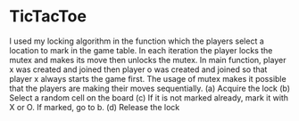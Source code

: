 # TicTacToe

I used my locking algorithm in the function which the players select a location to mark in the game table. In each iteration the player locks the mutex and makes its move then unlocks the mutex. In main function, player x was created and joined then player o was created and joined so that player x always starts the game first. The usage of mutex makes it possible that the players are making their moves sequentially.
  (a) Acquire the lock
  (b) Select a random cell on the board
  (c) If it is not marked already, mark it with X or O. If marked, go to b.
  (d) Release the lock
